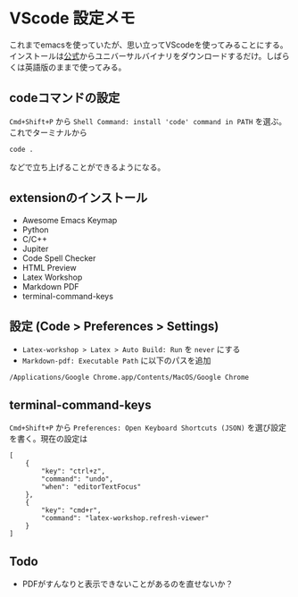 # VScode 設定メモ

これまでemacsを使っていたが、思い立ってVScodeを使ってみることにする。インストールは[公式](https://code.visualstudio.com)からユニバーサルバイナリをダウンロードするだけ。しばらくは英語版のままで使ってみる。

## codeコマンドの設定

`Cmd+Shift+P` から `Shell Command: install 'code' command in PATH` を選ぶ。これでターミナルから
```
code .
```
などで立ち上げることができるようになる。

## extensionのインストール

- Awesome Emacs Keymap 
- Python
- C/C++ 
- Jupiter
- Code Spell Checker
- HTML Preview
- Latex Workshop
- Markdown PDF
- terminal-command-keys

## 設定 (Code > Preferences > Settings)

- `Latex-workshop > Latex > Auto Build: Run` を `never` にする
- `Markdown-pdf: Executable Path` に以下のパスを追加
```
/Applications/Google Chrome.app/Contents/MacOS/Google Chrome
```

## terminal-command-keys

`Cmd+Shift+P` から `Preferences: Open Keyboard Shortcuts (JSON)` を選び設定を書く。現在の設定は
```
[
    {
        "key": "ctrl+z",
        "command": "undo",
        "when": "editorTextFocus"
    },
    {
        "key": "cmd+r",
        "command": "latex-workshop.refresh-viewer"
    }
]
```

## Todo

- PDFがすんなりと表示できないことがあるのを直せないか？
